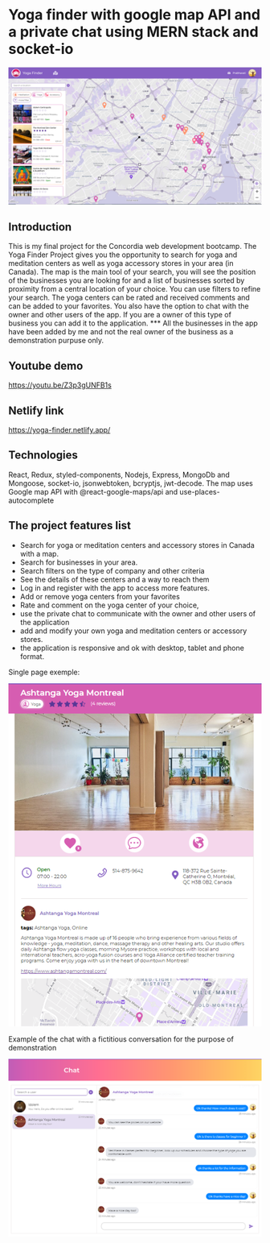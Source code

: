 # Yoga finder with google map API and a private chat using MERN stack and socket-io

<p align="center"><img src="./Images/screen/mainMap.PNG"></p>

## Introduction

This is my final project for the Concordia web development bootcamp.
The Yoga Finder Project gives you the opportunity to search for yoga and meditation centers as well as yoga accessory stores in your area (in Canada). The map is the main tool of your search, you will see the position of the businesses you are looking for and a list of businesses sorted by proximity from a central location of your choice. You can use filters to refine your search.
The yoga centers can be rated and received comments and can be added to your favorites. You also have the option to chat with the owner and other users of the app.
If you are a owner of this type of business you can add it to the application.
\*\*\* All the businesses in the app have been added by me and not the real owner of the business as a demonstration purpuse only.

## Youtube demo

https://youtu.be/Z3p3gUNFB1s

## Netlify link

https://yoga-finder.netlify.app/

## Technologies

React, Redux, styled-components, Nodejs, Express, MongoDb and Mongoose, socket-io, jsonwebtoken, bcryptjs, jwt-decode.
The map uses Google map API with @react-google-maps/api and use-places-autocomplete

## The project features list

-   Search for yoga or meditation centers and accessory stores in Canada with a map.
-   Search for businesses in your area.
-   Search filters on the type of company and other criteria
-   See the details of these centers and a way to reach them
-   Log in and register with the app to access more features.
-   Add or remove yoga centers from your favorites
-   Rate and comment on the yoga center of your choice,
-   use the private chat to communicate with the owner and other users of the application
-   add and modify your own yoga and meditation centers or accessory stores.
-   the application is responsive and ok with desktop, tablet and phone format.

Single page exemple:

<p align="center"><img src="./Images/screen/singlePage.PNG"></p>

Example of the chat with a fictitious conversation for the purpose of demonstration

<p align="center"><img src="./Images/screen/chat.PNG"></p>
